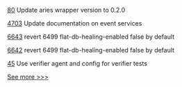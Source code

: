 
[80](https://github.com/hyperledger/aries-framework-swift/pull/80) Update aries wrapper version to 0.2.0

[4703](https://github.com/hyperledger/fabric/pull/4703) Update documentation on event services

[6643](https://github.com/hyperledger/besu/pull/6643) revert 6499 flat-db-healing-enabled false by default

[6642](https://github.com/hyperledger/besu/pull/6642) revert 6499 flat-db-healing-enabled false by default

[45](https://github.com/hyperledger/aries-akrida/pull/45) Use verifier agent and config for verifier tests


[See more >>>](https://start-here.hyperledger.org/pull-requests)
